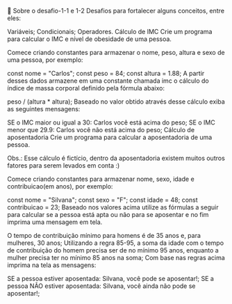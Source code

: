 🚀 Sobre o desafio-1-1 e 1-2
Desafios para fortalecer alguns conceitos, entre eles:

Variáveis;
Condicionais;
Operadores.
Cálculo de IMC
Crie um programa para calcular o IMC e nível de obesidade de uma pessoa.

Comece criando constantes para armazenar o nome, peso, altura e sexo de uma pessoa, por exemplo:

const nome = "Carlos";
const peso = 84;
const altura = 1.88;
A partir desses dados armazene em uma constante chamada imc o cálculo do índice de massa corporal definido pela fórmula abaixo:

peso / (altura * altura);
Baseado no valor obtido através desse cálculo exiba as seguintes mensagens:

SE o IMC maior ou igual a 30: Carlos você está acima do peso;
SE o IMC menor que 29.9: Carlos você não está acima do peso;
Cálculo de aposentadoria
Crie um programa para calcular a aposentadoria de uma pessoa.

Obs.: Esse cálculo é fictício, dentro da aposentadoria existem muitos outros fatores para serem levados em conta :)

Comece criando constantes para armazenar nome, sexo, idade e contribuicao(em anos), por exemplo:

const nome = "Silvana";
const sexo = "F";
const idade = 48;
const contribuicao = 23;
Baseado nos valores acima utilize as fórmulas a seguir para calcular se a pessoa está apta ou não para se aposentar e no fim imprima uma mensagem em tela.

O tempo de contribuição mínimo para homens é de 35 anos e, para mulheres, 30 anos;
Utilizando a regra 85-95, a soma da idade com o tempo de contribuição do homem precisa ser de no mínimo 95 anos, enquanto a mulher precisa ter no mínimo 85 anos na soma;
Com base nas regras acima imprima na tela as mensagens:

SE a pessoa estiver aposentada: Silvana, você pode se aposentar!;
SE a pessoa NÃO estiver aposentada: Silvana, você ainda não pode se aposentar!;